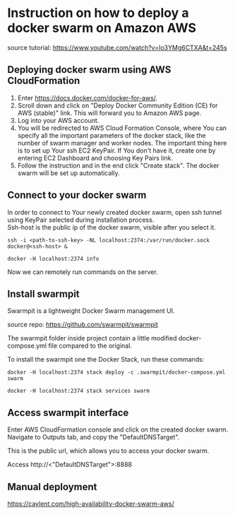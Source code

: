 # Instruction on how to deploy a docker swarm on Amazon AWS
source tutorial: https://www.youtube.com/watch?v=Io3YMg6CTXA&t=245s

## Deploying docker swarm using AWS CloudFormation

1. Enter https://docs.docker.com/docker-for-aws/. 
2. Scroll down and click on "Deploy Docker Community Edition (CE) for AWS (stable)" link. This will forward you to Amazon AWS page.
3. Log into your AWS account.  
4. You will be redirected to AWS Cloud Formation Console, where You can specify all the important parameters of the docker stack, like the number of swarm manager and worker nodes.
The important thing here is to set up Your ssh EC2 KeyPair. If You don't have it, create one by entering EC2 Dashboard and choosing Key Pairs link.
5. Follow the instruction and in the end click "Create stack". The docker swarm will be set up automatically.

## Connect to your docker swarm 

In order to connect to Your newly created docker swarm, open ssh tunnel using KeyPair selected during installation process.  
Ssh-host is the public ip of the docker swarm, visible after you select it.

```
ssh -i <path-to-ssh-key> -NL localhost:2374:/var/run/docker.sock docker@<ssh-host> &

docker -H localhost:2374 info
```
Now we can remotely run commands on the server.

## Install swarmpit

Swarmpit is a lightweight Docker Swarm management UI.

source repo:
https://github.com/swarmpit/swarmpit  

The swarmpit folder inside project contain a little modified docker-compose.yml file compared to the original.

To install the swarmpit one the Docker Stack, run these commands:
```
docker -H localhost:2374 stack deploy -c .swarmpit/docker-compose.yml swarm

docker -H localhost:2374 stack services swarm
```

## Access swarmpit interface

Enter AWS CloudFormation console and click on the created docker swarm. Navigate to Outputs tab, and copy the "DefaultDNSTarget".

This is the public url, which allows you to access your docker swarm.

Access http://<"DefaultDNSTarget">:8888

## Manual deployment
https://caylent.com/high-availability-docker-swarm-aws/
